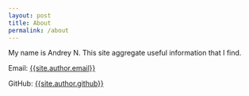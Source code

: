 ```yaml
---
layout: post
title: About
permalink: /about
---
```


My name is Andrey N. This site aggregate useful information that I find. 

Email: [{{site.author.email}}](mailto:{{site.author.email}})

GitHub: [{{site.author.github}}](https://github.com/{{site.author.github}})
